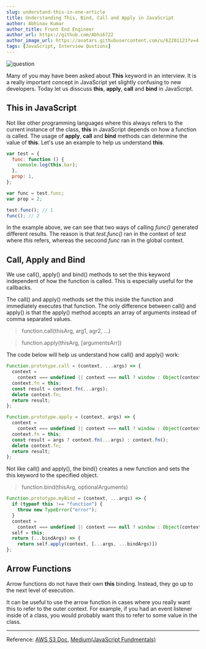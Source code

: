 ```yaml
---
slug: understand-this-in-one-article
title: Understanding This, Bind, Call and Apply in JavaScript
author: Abhinav Kumar
author_title: Front End Engineer
author_url: https://github.com/Abhi6722
author_image_url: https://avatars.githubusercontent.com/u/62201123?v=4
tags: [JavaScript, Interview Qustions]
---
```


![question](/img/JS-Bind.png)

Many of you may have been asked about **This** keyword in an interview. It is a really important concept in JavaScript yet slightly confusing to new developers. Today let us disscuss **this**, **apply**, **call** and **bind** in JavaScript.

<!--truncate-->

## **This** in JavaScript

Not like other programming languages where this always refers to the current instance of the class, **this** in JavaScript depends on how a function is called. The usage of **apply**, **call** and **bind** methods can determine the value of **this**. Let's use an example to help us understand **this**.

```javascript
var test = {
  func: function () {
    console.log(this.bar);
  },
  prop: 1,
};

var func = test.func;
var prop = 2;

test.func(); // 1
func(); // 2
```

In the example above, we can see that two ways of calling _func()_ generated different results. The reason is that _test.func()_ ran in the context of _test_ where _this_ refers, whereas the secoond _func_ ran in the global context.

## **Call**, **Apply** and **Bind**

We use call(), apply() and bind() methods to set the this keyword independent of how the function is called. This is especially useful for the callbacks.

The call() and apply() methods set the this inside the function and immediately executes that function. The only difference between call() and apply() is that the apply() method accepts an array of arguments instead of comma separated values.

> function.call(thisArg, arg1, agr2, ...)

> function.apply(thisArg, [argumentsArr])

The code below will help us understand how call() and apply() work:

```javascript
Function.prototype.call = (context, ...args) => {
  context =
    context === undefined || context === null ? window : Object(context);
  context.fn = this;
  const result = context.fn(...args);
  delete context.fn;
  return result;
};
```

```javascript
Function.prototype.apply = (context, args) => {
  context =
    context === undefined || context === null ? window : Object(context);
  context.fn = this;
  const result = args ? context.fn(...args) : context.fn();
  delete context.fn;
  return result;
};
```

Not like call() and apply(), the bind() creates a new function and sets the this keyword to the specified object.

> function.bind(thisArg, optionalArguments)

```javascript
Function.prototype.myBind = (context, ...args) => {
  if (typeof this !== "function") {
    throw new TypeError("error");
  }
  context =
    context === undefined || context === null ? window : Object(context);
  self = this;
  return (...bindArgs) => {
    return self.apply(context, [...args, ...bindArgs)])
};
```

## Arrow Functions

Arrow functions do not have their own **this** binding. Instead, they go up to the next level of execution.

It can be useful to use the arrow function in cases where you really want this to refer to the outer context. For example, if you had an event listener inside of a class, you would probably want this to refer to some value in the class.

---

Reference: [AWS S3 Doc](https://developer.mozilla.org/en-US/docs/Web/JavaScript/Reference/Operators/this),
[Medium(JavaScript Fundmentals)](https://blog.bitsrc.io/understanding-call-bind-and-apply-methods-in-javascript-33dbf3217be)
